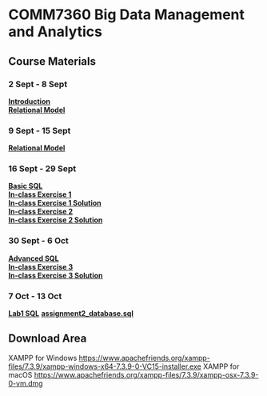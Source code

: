 # COMM7360 Big Data Management and Analytics
## Course Materials
### 2 Sept - 8 Sept
[**Introduction**](https://github.com/shary777/comm7360/blob/master/materials/1%20Introduction-2019.pdf)   
[**Relational Model**](https://github.com/shary777/comm7360/blob/master/materials/2%20relational%20model%20pages%201%20-%2033.pdf)
### 9 Sept - 15 Sept
[**Relational Model**](https://github.com/shary777/comm7360/blob/master/materials/2%20relational%20model.pdf)
### 16 Sept - 29 Sept
[**Basic SQL**](https://github.com/shary777/comm7360/blob/master/materials/3%20SQL.pdf)   
[**In-class Exercise 1**](https://github.com/shary777/comm7360/blob/master/materials/exercise-basic%20sql-question.pdf)   
[**In-class Exercise 1 Solution**](https://github.com/shary777/comm7360/blob/master/materials/exercise-basic%20sql.pdf)   
[**In-class Exercise 2**](https://github.com/shary777/comm7360/blob/master/materials/exercise%202%20question.pdf)   
[**In-class Exercise 2 Solution**](https://github.com/shary777/comm7360/blob/master/materials/exercise%202%20solution.pdf)   
### 30 Sept - 6 Oct
[**Advanced SQL**](https://github.com/shary777/comm7360/blob/master/materials/4%20advanced%20SQL.pdf)   
[**In-class Exercise 3**](https://github.com/shary777/comm7360/blob/master/materials/exercise%203%20question.pdf)   
[**In-class Exercise 3 Solution**](https://github.com/shary777/comm7360/blob/master/materials/exercise%203%20solution.pdf)
### 7 Oct - 13 Oct
[**Lab1 SQL**](https://github.com/shary777/comm7360/blob/master/lab/lab1/tutorial-sql.pdf)
[**assignment2_database.sql**](https://github.com/shary777/comm7360/blob/master/lab/lab1/assignment2_database.sql)
## Download Area
XAMPP for Windows https://www.apachefriends.org/xampp-files/7.3.9/xampp-windows-x64-7.3.9-0-VC15-installer.exe
XAMPP for macOS https://www.apachefriends.org/xampp-files/7.3.9/xampp-osx-7.3.9-0-vm.dmg